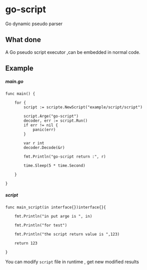 # go-script
Go dynamic pseudo parser

## What done
A Go pseudo script executor ,can be embedded in normal code.

## Example
##### main.go
```cassandraql
func main() {

	for {
		script := scripte.NewScript("example/script/script")

		script.Arge("go-script")
		decoder, err := script.Run()
		if err != nil {
			panic(err)
		}

		var r int
		decoder.Decode(&r)

		fmt.Println("go-script return :", r)

		time.Sleep(5 * time.Second)

	}

}
```

##### script
```cassandraql
func main_script(in interface{})interface{}{

    fmt.Println("in put arge is ", in)

    fmt.Println("for test")

    fmt.Println("the script return value is ",123)

    return 123

}
```

You can modify `script` file in runtime , get new modified results

